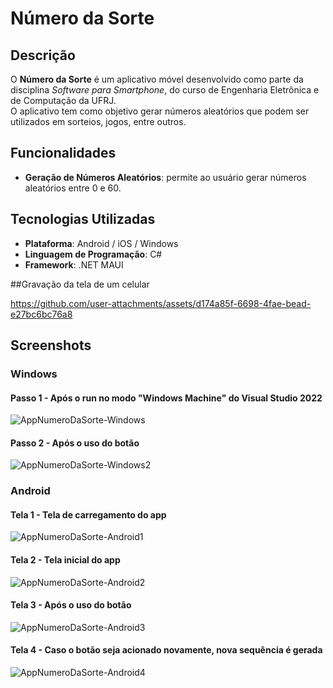 # Número da Sorte

## Descrição

O **Número da Sorte** é um aplicativo móvel desenvolvido como parte da disciplina _Software para Smartphone_, do curso de Engenharia Eletrônica e de Computação da UFRJ.  
O aplicativo tem como objetivo gerar números aleatórios que podem ser utilizados em sorteios, jogos, entre outros.

## Funcionalidades

- **Geração de Números Aleatórios**: permite ao usuário gerar números aleatórios entre 0 e 60.

## Tecnologias Utilizadas

- **Plataforma**: Android / iOS / Windows  
- **Linguagem de Programação**: C#  
- **Framework**: .NET MAUI

##Gravação da tela de um celular

https://github.com/user-attachments/assets/d174a85f-6698-4fae-bead-e27bc6bc76a8

## Screenshots

### Windows

#### Passo 1 - Após o run no modo "Windows Machine" do Visual Studio 2022
![AppNumeroDaSorte-Windows](https://github.com/user-attachments/assets/dc36f8a5-3db0-4a70-9f01-121f9476f212)

#### Passo 2 - Após o uso do botão
![AppNumeroDaSorte-Windows2](https://github.com/user-attachments/assets/abe53726-9c10-4194-b19a-c7323e6685a2)

### Android

#### Tela 1 - Tela de carregamento do app
![AppNumeroDaSorte-Android1](https://github.com/user-attachments/assets/f6d38565-3f7f-4ab7-9235-539228cc052d)

#### Tela 2 - Tela inicial do app
![AppNumeroDaSorte-Android2](https://github.com/user-attachments/assets/30b49629-a281-46c8-9b44-8e98b97f2549)

#### Tela 3 - Após o uso do botão
![AppNumeroDaSorte-Android3](https://github.com/user-attachments/assets/02badbea-30d6-488f-bb11-dcd93cade728)

#### Tela 4 - Caso o botão seja acionado novamente, nova sequência é gerada
![AppNumeroDaSorte-Android4](https://github.com/user-attachments/assets/bb87d5f9-90c6-42f7-91ac-301add852668)
